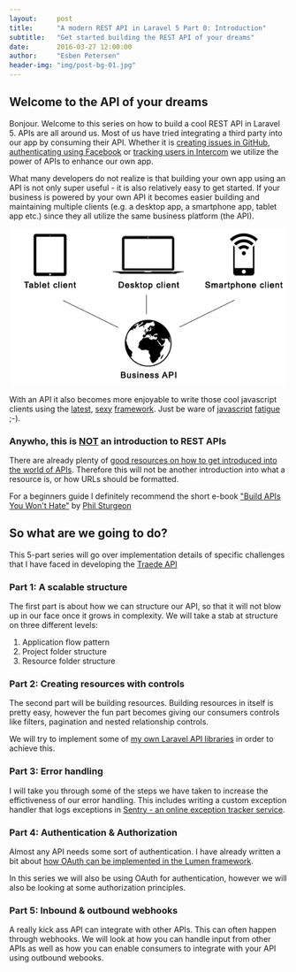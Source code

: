 ```yaml
---
layout:     post
title:      "A modern REST API in Laravel 5 Part 0: Introduction"
subtitle:   "Get started building the REST API of your dreams"
date:       2016-03-27 12:00:00
author:     "Esben Petersen"
header-img: "img/post-bg-01.jpg"
---
```


## Welcome to the API of your dreams

<p>
  Bonjour. Welcome to this series on how to build a cool REST API in Laravel 5.
  APIs are all around us. Most of us have tried integrating a third party into our app
  by consuming their API. Whether it is <a href="https://developer.github.com/v3/issues/#create-an-issue">creating issues in GitHub</a>,
  <a href="https://developers.facebook.com/docs/facebook-login">authenticating using Facebook</a> or
  <a href="(https://docs.intercom.io/intercom-s-key-features-explained/tracking-user-data-in-intercom)">tracking users in Intercom</a>
  we utilize the power of APIs to enhance our own app.
</p>

<p>
  What many developers do not realize is that building your own app using an API is not only super useful - it is also relatively easy to get started. If your business is powered by your own API it becomes easier building and maintaining multiple clients (e.g. a desktop app, a smartphone app, tablet app etc.) since they all utilize the same business platform (the API).
</p>

<p style="text-align:center">
  <img src="/img/api-desktop-smartphone-tablet-clients.png" alt="A REST api can serve multiple
  clients, like a smartphone-, tablet- or desktop client">
</p>

<p>
  With an API it also becomes more enjoyable to write those cool javascript clients using
  the <a href="https://facebook.github.io/react/">latest</a>, <a href="https://angular.io/">sexy</a> <a href="http://cycle.js.org/">framework</a>. Just be ware of <a href="https://medium.com/@ericclemmons/javascript-fatigue-48d4011b6fc4#.jdaxtfcdd">javascript</a> <a href="https://segment.com/blog/the-deep-roots-of-js-fatigue/">fatigue</a> ;-).
</p>

### Anywho, this is <u>NOT</u> an introduction to REST APIs

<p>
  There are already plenty of <a href="https://geemus.gitbooks.io/http-api-design/content/en/index.html">good resources on how to get introduced into the world of APIs</a>. Therefore this will not be another
  introduction into what a resource is, or how URLs should be formatted.
</p>

<p>
  For a beginners guide I definitely recommend the short e-book <a href="https://leanpub.com/build-apis-you-wont-hate">"Build APIs You Won't Hate"</a> by <a href="https://twitter.com/philsturgeon">Phil Sturgeon</a>
</p>

## So what are we going to do?

<p>
  This 5-part series will go over implementation details of specific challenges that I have
  faced in developing the <a href="http://traede.com">Traede API</a>
</p>

### Part 1: A scalable structure

<p>
  The first part is about how we can structure our API, so that it will not blow up in our
  face once it grows in complexity. We will take a stab at structure on three different levels:
</p>

<ol>
  <li>Application flow pattern</li>
  <li>Project folder structure</li>
  <li>Resource folder structure</li>
</ol>

### Part 2: Creating resources with controls

<p>
  The second part will be building resources. Building resources in itself is pretty
  easy, however the fun part becomes giving our consumers controls like filters, pagination
  and nested relationship controls.
</p>

<p>
  We will try to implement some of <a href="http://optimus.rocks">my own Laravel API libraries</a> in order to achieve this.
</p>

### Part 3: Error handling

<p>
  I will take you through some of the steps we have taken to increase the effictiveness
  of our error handling. This includes writing a custom exception handler that logs exceptions
  in <a href="https://getsentry.com/">Sentry - an online exception tracker service</a>.
</p>

### Part 4: Authentication & Authorization

<p>
  Almost any API needs some sort of authentication. I have already written a bit about <a href="http://esbenp.github.io/2015/05/26/lumen-web-api-oauth-2-authentication/">how
  OAuth can be implemented in the Lumen framework</a>.
</p>

<p>
  In this series we will also be using OAuth for authentication, however we will also be looking
  at some authorization principles.
</p>

### Part 5: Inbound & outbound webhooks

<p>
  A really kick ass API can integrate with other APIs. This can often happen through webhooks.
  We will look at how you can handle input from other APIs as well as how you can enable consumers
  to integrate with your API using outbound webooks.
</p>
